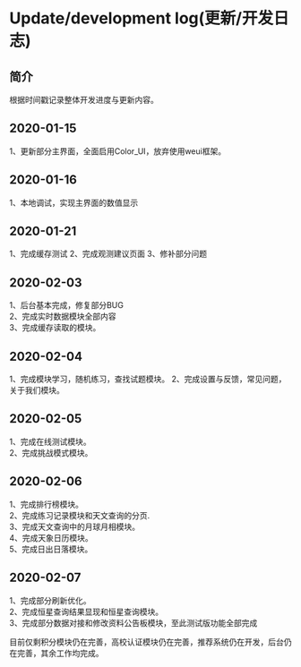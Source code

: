 # Update/development log(更新/开发日志)

## 简介

根据时间戳记录整体开发进度与更新内容。

## 2020-01-15

1、更新部分主界面，全面启用Color_UI，放弃使用weui框架。  

## 2020-01-16

1、本地调试，实现主界面的数值显示

## 2020-01-21
1、完成缓存测试
2、完成观测建议页面
3、修补部分问题

## 2020-02-03  
1、后台基本完成，修复部分BUG  
2、完成实时数据模块全部内容  
3、完成缓存读取的模块。  

## 2020-02-04  
1、完成模块学习，随机练习，查找试题模块。
2、完成设置与反馈，常见问题，关于我们模块。

## 2020-02-05 
1、完成在线测试模块。  
2、完成挑战模式模块。  

## 2020-02-06      
1、完成排行榜模块。      
2、完成练习记录模块和天文查询的分页.       
3、完成天文查询中的月球月相模块。    
4、完成天象日历模块。  
5、完成日出日落模块。


## 2020-02-07  
1、完成部分刷新优化。   
2、完成恒星查询结果显现和恒星查询模块。  
3、完成部分数据对接和修改资料公告板模块，至此测试版功能全部完成

目前仅剩积分模块仍在完善，高校认证模块仍在完善，推荐系统仍在开发，后台仍在完善，其余工作均完成。